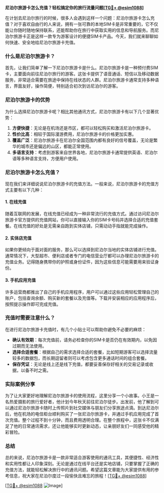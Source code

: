 **尼泊尔旅游卡怎么充值？轻松搞定你的旅行流量问题[[TG💪+ @esim1088](https://t.me/s/esim1088)]**

在计划去尼泊尔旅行的时候，很多人会遇到这样一个问题：尼泊尔旅游卡怎么充值？对于喜欢自由行的人来说，拥有一张可靠的本地SIM卡是非常重要的，它不仅能让你随时随地保持联系，还能帮助你在旅行中获取实用的信息和导航服务。而尼泊尔旅游卡正是这样一款专为游客设计的便捷SIM卡产品。今天，我们就来聊聊如何快速、安全地给尼泊尔旅游卡充值。

### 什么是尼泊尔旅游卡？

首先，让我们简单了解一下尼泊尔旅游卡是什么。尼泊尔旅游卡是一种预付费SIM卡，主要面向前往尼泊尔旅行的游客。这张卡提供了语音通话、短信以及移动数据服务，非常适合需要在旅途中保持在线状态的人群。尼泊尔旅游卡通常支持多种语言，界面友好，操作简便，特别适合初次到访尼泊尔的游客。

### 尼泊尔旅游卡的优势

为什么选择尼泊尔旅游卡呢？相比其他通讯方式，尼泊尔旅游卡有以下几个显著优势：

1. **方便快捷**：无论是在机场还是市区，都可以轻松购买和激活尼泊尔旅游卡。
2. **性价比高**：相较于国际漫游费用，尼泊尔旅游卡的价格更加实惠。
3. **覆盖广泛**：尼泊尔旅游卡在尼泊尔全国范围内都有良好的信号覆盖，无论是繁华的城市还是偏远的山区，都能正常使用。
4. **多语言支持**：考虑到游客来自世界各地，尼泊尔旅游卡通常提供英语、尼泊尔语等多种语言支持，方便用户使用。

### 尼泊尔旅游卡怎么充值？

现在我们来详细说说尼泊尔旅游卡的充值方法。一般来说，尼泊尔旅游卡的充值方式主要有以下几种：

#### 1. 在线充值

随着互联网的发展，在线充值已经成为一种非常流行的充值方式。通过访问尼泊尔旅游卡官方提供的充值网站，你可以直接输入你的SIM卡号码并选择合适的充值套餐。在线充值的好处是无需亲自跑到实体店铺，只需动动手指就能完成操作。

#### 2. 实体店充值

如果你更倾向于面对面的服务，那么可以选择到尼泊尔当地的实体店铺进行充值。通常情况下，大型超市、便利店或者专门的电信营业厅都可以办理尼泊尔旅游卡的充值业务。记得随身携带你的护照或身份证件，因为这些信息可能需要用来验证身份。

#### 3. 手机应用充值

许多运营商都推出了自己的手机应用程序，用户可以通过这些应用轻松管理自己的账户，包括查询余额、购买新的套餐以及充值等。下载并安装相应的应用程序后，按照提示操作即可完成充值。

### 充值时需要注意什么？

在进行尼泊尔旅游卡充值时，有几个小贴士可以帮助你避免不必要的麻烦：

- **确认有效期**：每次充值前，请务必检查你的SIM卡是否仍在有效期内，以免因过期而无法使用。
- **选择合适套餐**：根据自己的需求选择合适的套餐，比如短期游客可以选择流量较多的数据包，而长期逗留者则可以考虑包含更多通话时间的组合套餐。
- **保存凭证**：无论是线上还是线下充值，都要妥善保存好相关的交易记录或收据，以备不时之需。

### 实际案例分享

为了让大家更好地理解尼泊尔旅游卡的使用流程，这里分享一个小故事。小王是一名热爱摄影的旅行爱好者，他计划今年秋天前往尼泊尔徒步。出发前，他了解到可以通过尼泊尔旅游卡随时上传照片到社交媒体与朋友们分享旅途点滴。到达尼泊尔后，他在机场的电信柜台顺利购买了一张尼泊尔旅游卡，并通过手机应用完成了首次充值。整个过程不到十分钟，而且费用透明合理。在整个旅程中，这张卡不仅满足了他的日常通讯需求，还让他能够实时更新动态，让亲朋好友们一同感受他的精彩冒险。

### 总结

总的来说，尼泊尔旅游卡是一款非常适合游客使用的通讯工具，其便捷性、经济性和实用性都让人印象深刻。无论是通过在线平台还是实地店铺，只要掌握了正确的充值方法，就能轻松解决旅行中的通讯问题。希望这篇文章能为大家提供有用的参考信息，祝大家在尼泊尔度过一段愉快且难忘的旅程！[[TG💪+ @esim1088](https://t.me/s/esim1088)]

[[TG💪+ @esim1088](https://t.me/s/esim1088) ![Image](https://i.postimg.cc/4NQfJmqS/Snipaste-2025-05-13-00-14-12.png)]